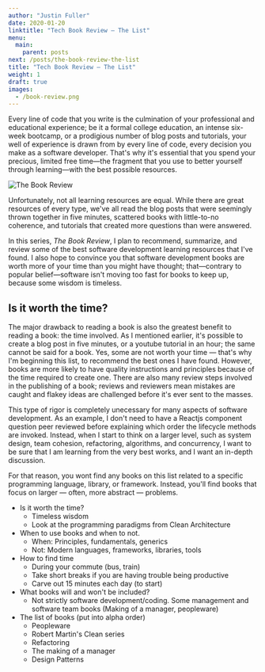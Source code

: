 ```yaml
---
author: "Justin Fuller"
date: 2020-01-20
linktitle: "Tech Book Review — The List"
menu:
  main:
    parent: posts
next: /posts/the-book-review-the-list
title: "Tech Book Review — The List"
weight: 1
draft: true
images:
  - /book-review.png
---
```


Every line of code that you write is the culmination of your professional and educational experience; be it a formal college education, an intense six-week bootcamp, or a prodigious number of blog posts and tutorials, your well of experience is drawn from by every line of code, every decision you make as a software developer. That's why it's essential that you spend your precious, limited free time—the fragment that you use to better yourself through learning—with the best possible resources.

<!--more-->

![The Book Review](/book-review.png)

Unfortunately, not all learning resources are equal. While there are great resources of every type, we've all read the blog posts that were seemingly thrown together in five minutes, scattered books with little-to-no coherence, and tutorials that created more questions than were answered. 

In this series, _The Book Review_, I plan to recommend, summarize, and review some of the best software development learning resources that I've found. I also hope to convince you that software development books are worth more of your time than you might have thought; that—contrary to popular belief—software isn't moving too fast for books to keep up, because some wisdom is timeless.

## Is it worth the time?

The major drawback to reading a book is also the greatest benefit to reading a book: the time involved. As I mentioned earlier, it's possible to create a blog post in five minutes, or a youtube tutorial in an hour; the same cannot be said for a book. Yes, some are not worth your time — that's why I'm beginning this list, to recommend the best ones I have found. However, books are more likely to have quality instructions and principles because of the time required to create one. There are also many review steps involved in the publishing of a book; reviews and reviewers mean mistakes are caught and flakey ideas are challenged before it's ever sent to the masses.

This type of rigor is completely unecessary for many aspects of software development. As an example, I don't need to have a Reactjs component question peer reviewed before explaining which order the lifecycle methods are invoked. Instead, when I start to think on a larger level, such as system design, team cohesion, refactoring, algorithms, and concurrency, I want to be sure that I am learning from the very best works, and I want an in-depth discussion.

For that reason, you wont find any books on this list related to a specific programming language, library, or framework. Instead, you'll find books that focus on larger — often, more abstract — problems.

* Is it worth the time?
  * Timeless wisdom
  * Look at the programming paradigms from Clean Architecture
* When to use books and when to not.
  * When: Principles, fundamentals, generics
  * Not: Modern languages, frameworks, libraries, tools
* How to find time
  * During your commute (bus, train)
  * Take short breaks if you are having trouble being productive
  * Carve out 15 minutes each day (to start)
* What books will and won't be included?
  * Not strictly software development/coding. Some management and software team books (Making of a manager, peopleware)
* The list of books (put into alpha order)
  * Peopleware
  * Robert Martin's Clean series
  * Refactoring
  * The making of a manager
  * Design Patterns
